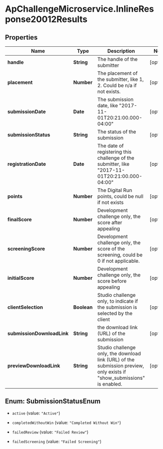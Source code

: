# ApChallengeMicroservice.InlineResponse20012Results

## Properties
Name | Type | Description | Notes
------------ | ------------- | ------------- | -------------
**handle** | **String** | The handle of the submitter | [optional] 
**placement** | **Number** | The placement of the submitter, like 1, 2. Could be n/a if not exists. | [optional] 
**submissionDate** | **Date** | The submission date, like \"2017-11-01T20:21:00.000-04:00\" | [optional] 
**submissionStatus** | **String** | The status of the submission | [optional] 
**registrationDate** | **Date** | The date of registering this challenge of the submitter, like \"2017-11-01T20:21:00.000-04:00\" | [optional] 
**points** | **Number** | The Digital Run points, could be null if not exists | [optional] 
**finalScore** | **Number** | Development challenge only, the score after appealing | [optional] 
**screeningScore** | **Number** | Development challenge only, the score of the screening, could be 0 if not applicable. | [optional] 
**initialScore** | **Number** | Development challenge only, the score before appealing | [optional] 
**clientSelection** | **Boolean** | Studio challenge only, to indicate if the submission is selected by the client | [optional] 
**submissionDownloadLink** | **String** | the download link (URL) of the submission | [optional] 
**previewDownloadLink** | **String** | Studio challenge only, the download link (URL) of the submission preview, only exists if \"show_submissions\" is enabled. | [optional] 


<a name="SubmissionStatusEnum"></a>
## Enum: SubmissionStatusEnum


* `active` (value: `"Active"`)

* `completedWithoutWin` (value: `"Completed Without Win"`)

* `failedReview` (value: `"Failed Review"`)

* `failedScreening` (value: `"Failed Screening"`)




